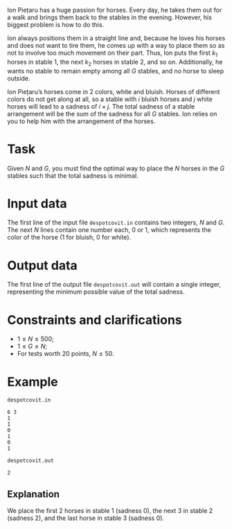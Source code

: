 Ion Piețaru has a huge passion for horses. Every day, he takes them out for a walk and brings them back to the stables in the evening. However, his biggest problem is how to do this.

Ion always positions them in a straight line and, because he loves his horses and does not want to tire them, he comes up with a way to place them so as not to involve too much movement on their part. Thus, Ion puts the first $k_1$ horses in stable $1$, the next $k_2$ horses in stable $2$, and so on. Additionally, he wants no stable to remain empty among all $G$ stables, and no horse to sleep outside.

Ion Piețaru’s horses come in $2$ colors, white and bluish. Horses of different colors do not get along at all, so a stable with $i$ bluish horses and $j$ white horses will lead to a sadness of $i \times j$. The total sadness of a stable arrangement will be the sum of the sadness for all $G$ stables. Ion relies on you to help him with the arrangement of the horses.

# Task

Given $N$ and $G$, you must find the optimal way to place the $N$ horses in the $G$ stables such that the total sadness is minimal.

# Input data

The first line of the input file `despotcovit.in` contains two integers, $N$ and $G$.
The next $N$ lines contain one number each, $0$ or $1$, which represents the color of the horse ($1$ for bluish, $0$ for white).

# Output data

The first line of the output file `despotcovit.out` will contain a single integer, representing the minimum possible value of the total sadness.

# Constraints and clarifications

* $1 \leq N \leq 500$;
* $1 \leq G \leq N$;
* For tests worth $20$ points, $N \leq 50$.

# Example

`despotcovit.in`
```
6 3
1
1
0
1
0
1
```

`despotcovit.out`
```
2
```

## Explanation

We place the first $2$ horses in stable $1$ (sadness $0$), the next $3$ in stable $2$ (sadness $2$), and the last horse in stable $3$ (sadness $0$).